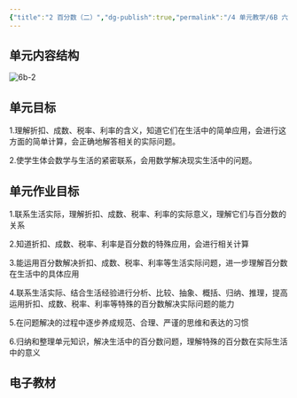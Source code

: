 ```yaml
---
{"title":"2 百分数（二）","dg-publish":true,"permalink":"/4 单元教学/6B 六下/2 百分数（二）/","dgPassFrontmatter":true,"noteIcon":""}
---
```



## 单元内容结构

![6b-2](https://r2.edui123.com/2023/05/6b-2.png)

## 单元目标

1.理解折扣、成数、税率、利率的含义，知道它们在生活中的简单应用，会进行这方面的简单计算，会正确地解答相关的实际问题。

2.使学生体会数学与生活的紧密联系，会用数学解决现实生活中的问题。

## 单元作业目标

1.联系生活实际，理解折扣、成数、税率、利率的实际意义，理解它们与百分数的关系

2.知道折扣、成数、税率、利率是百分数的特殊应用，会进行相关计算

3.能运用百分数解决折扣、成数、税率、利率等生活实际问题，进一步理解百分数在生活中的具体应用

4.联系生活实际、结合生活经验进行分析、比较、抽象、概括、归纳、推理，提高运用折扣、成数、税率、利率等特殊的百分数解决实际问题的能力

5.在问题解决的过程中逐步养成规范、合理、严谨的思维和表达的习惯

6.归纳和整理单元知识，解决生活中的百分数问题，理解特殊的百分数在实际生活中的意义


## 电子教材


